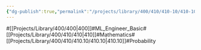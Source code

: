 ```yaml
---
{"dg-publish":true,"permalink":"/projects/library/400/410/410-10/410-10/","noteIcon":"0","created":"2024-01-24T15:24:09.125+09:00","updated":"2024-02-26T21:24:12.745+09:00"}
---
```


#[[Projects/Library/400/400\|400]]#ML_Engineer_Basic#[[Projects/Library/400/410/410\|410]]#Mathematics#[[Projects/Library/400/410/410.10/410.10\|410.10]]#Probability


